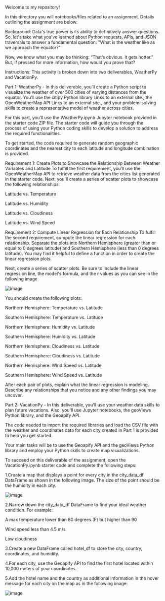 Welcome to my repository!

In this directory you will notebooks/files related to an assignment.
Details outlining the assignment are below:

Background:
Data's true power is its ability to definitively answer questions. So, let's take what you've learned about Python requests, APIs, and JSON traversals to answer a fundamental question: "What is the weather like as we approach the equator?"

Now, we know what you may be thinking: “That’s obvious. It gets hotter.” But, if pressed for more information, how would you prove that?

Instructions:
This activity is broken down into two deliverables, WeatherPy and VacationPy.



Part 1: WeatherPy - 
In this deliverable, you'll create a Python script to visualize the weather of over 500 cities of varying distances from the equator. You'll use the citipy Python library Links to an external site., the OpenWeatherMap API Links to an external site., and your problem-solving skills to create a representative model of weather across cities.

For this part, you'll use the WeatherPy.ipynb Jupyter notebook provided in the starter code ZIP file. The starter code will guide you through the process of using your Python coding skills to develop a solution to address the required functionalities.

To get started, the code required to generate random geographic coordinates and the nearest city to each latitude and longitude combination is provided.

Requirement 1: Create Plots to Showcase the Relationship Between Weather Variables and Latitude
To fulfill the first requirement, you'll use the OpenWeatherMap API to retrieve weather data from the cities list generated in the starter code. Next, you'll create a series of scatter plots to showcase the following relationships:

  Latitude vs. Temperature

  Latitude vs. Humidity

  Latitude vs. Cloudiness

  Latitude vs. Wind Speed

Requirement 2: Compute Linear Regression for Each Relationship
To fulfill the second requirement, compute the linear regression for each relationship. Separate the plots into Northern Hemisphere (greater than or equal to 0 degrees latitude) and Southern Hemisphere (less than 0 degrees latitude). You may find it helpful to define a function in order to create the linear regression plots.

Next, create a series of scatter plots. Be sure to include the linear regression line, the model's formula, and the r values as you can see in the following image

![image](https://user-images.githubusercontent.com/111778231/202724491-a7223975-a915-4bb2-8582-7d3e11a082b6.png)

You should create the following plots:

  Northern Hemisphere: Temperature vs. Latitude

  Southern Hemisphere: Temperature vs. Latitude

  Northern Hemisphere: Humidity vs. Latitude

  Southern Hemisphere: Humidity vs. Latitude

  Northern Hemisphere: Cloudiness vs. Latitude

  Southern Hemisphere: Cloudiness vs. Latitude

  Northern Hemisphere: Wind Speed vs. Latitude

  Southern Hemisphere: Wind Speed vs. Latitude

After each pair of plots, explain what the linear regression is modeling. Describe any relationships that you notice and any other findings you may uncover.



Part 2: VacationPy - 
In this deliverable, you'll use your weather data skills to plan future vacations. Also, you'll use Jupyter notebooks, the geoViews Python library, and the Geoapify API.

The code needed to import the required libraries and load the CSV file with the weather and coordinates data for each city created in Part 1 is provided to help you get started.

Your main tasks will be to use the Geoapify API and the geoViews Python library and employ your Python skills to create map visualizations.

To succeed on this deliverable of the assignment, open the VacationPy.ipynb starter code and complete the following steps:

  1.Create a map that displays a point for every city in the city_data_df DataFrame as shown in the following image. The size of the point should be the humidity in each city.
  
 ![image](https://user-images.githubusercontent.com/111778231/202724805-3a3c3768-f59b-4b83-a3aa-7c34c993d70a.png)

  2.Narrow down the city_data_df DataFrame to find your ideal weather condition. For example:

A max temperature lower than 80 degrees (F) but higher than 90

Wind speed less than 4.5 m/s

Low cloudiness

  3.Create a new DataFrame called hotel_df to store the city, country, coordinates, and humidity.

  4.For each city, use the Geoapify API to find the first hotel located within 10,000 meters of your coordinates.

  5.Add the hotel name and the country as additional information in the hover message for each city on the map as in the following image:
  
![image](https://user-images.githubusercontent.com/111778231/202725172-92362cc0-451b-48dd-90c5-a1897b38afbe.png)
